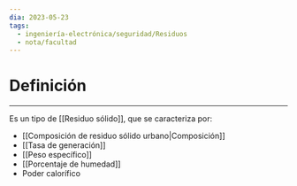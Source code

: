```yaml
---
dia: 2023-05-23
tags:
  - ingeniería-electrónica/seguridad/Residuos
  - nota/facultad
---
```

# Definición
---
Es un tipo de [[Residuo sólido]], que se caracteriza por:
* [[Composición de residuo sólido urbano|Composición]]
* [[Tasa de generación]]
* [[Peso específico]]
* [[Porcentaje de humedad]]
* Poder calorífico